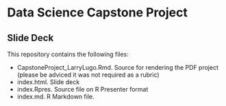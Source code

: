 # Data Science Capstone Project

## Slide Deck

This repository contains the following files:

* CapstoneProject_LarryLugo.Rmd. Source for rendering the PDF project
(please be adviced it was not required as a rubric)
* index.html. Slide deck
* index.Rpres. Source file on R Presenter format
* index.md. R Markdown file.


